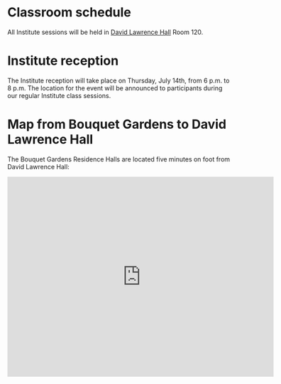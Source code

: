 # Classroom schedule 

All Institute sessions will be held in [David Lawrence Hall](https://www.tour.pitt.edu/tour/david-lawrence-hall) Room 120. 

# Institute reception

The Institute reception will take place on Thursday, July 14th, from 6 p.m. to 8 p.m. The location for the event will be announced to participants during our regular Institute class sessions. 

# Map from Bouquet Gardens to David Lawrence Hall

The Bouquet Gardens Residence Halls are located five minutes on foot from David Lawrence Hall:
 
<iframe src="https://www.google.com/maps/embed?pb=!1m28!1m12!1m3!1d3036.520339424056!2d-79.95795789835333!3d40.44161891194677!2m3!1f0!2f0!3f0!3m2!1i1024!2i768!4f13.1!4m13!3e2!4m5!1s0x8834f22828e6cf47%3A0xf87ad7d708e7458e!2sBouquet%20Gardens%2C%20300%20S%20Bouquet%20St%2C%20Pittsburgh%2C%20PA%2015213%2C%20United%20States!3m2!1d40.4407449!2d-79.9551779!4m5!1s0x8834f228541d5921%3A0xa9e42410df503e8f!2sLawrence%20Hall%2C%20Forbes%20Avenue%2C%20Pittsburgh%2C%20PA%2C%20USA!3m2!1d40.4425725!2d-79.9551887!5e0!3m2!1sen!2sfr!4v1656455885242!5m2!1sen!2sfr" width="600" height="450" style="border:0;" allowfullscreen="" loading="lazy" referrerpolicy="no-referrer-when-downgrade"></iframe>
